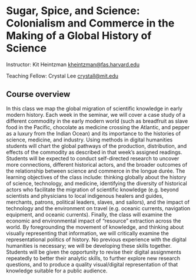 # Sugar, Spice, and Science: Colonialism and Commerce in the Making of a Global History of Science

Instructor: Kit Heintzman <kheintzman@fas.harvard.edu>

Teaching Fellow: Crystal Lee <crystall@mit.edu> 

## Course overview

In this class we map the global migration of scientific knowledge in early modern history. Each week in the seminar, we will cover a case study of a different commodity in the early modern world (such as breadfruit as slave food in the Pacific, chocolate as medicine crossing the Atlantic, and pepper as a luxury from the Indian Ocean) and its importance to the histories of science, medicine, and industry. Using methods in digital humanities students will chart the global pathways of the production, distribution, and effects of the commodity as described in that week’s assigned readings. Students will be expected to conduct self-directed research to uncover more connections, different historical actors, and the broader outcomes of the relationship between science and commerce in the longue durée. The learning objectives of the class include: thinking globally about the history of science, technology, and medicine, identifying the diversity of historical actors who facilitate the migration of scientific knowledge (e.g. beyond scientists and physicians to local indigenous healers and guides, merchants, patrons, political leaders, slaves, and sailors), and the impact of technology and the environment on travel (e.g. oceanic currents, navigation equipment, and oceanic currents). Finally, the class will examine the economic and environmental impact of “resource” extraction across the world. By foregrounding the movement of knowledge, and thinking about visually representing that information, we will critically examine the representational politics of history. No previous experience with the digital humanities is necessary; we will be developing these skills together. Students will be given the opportunity to revise their digital assignments repeatedly to better their analytic skills, to further explore new research questions, and to produce a quality visual/digital representation of that knowledge suitable for a public audience.
